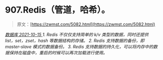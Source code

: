 <!--yml
category: 未分类
date: 0001-01-01 00:00:00
--->

# 907.Redis（管道，哈希）。

> 原文：[https://zwmst.com/5082.html](https://zwmst.com/5082.html)

   [ *数据库* ](https://zwmst.com/%e6%95%b0%e6%8d%ae%e5%ba%93)*[ <time datetime="2021-10-16T03:07:47+08:00"> 2021-10-15 </time> ](https://zwmst.com/5082.html)  1.  Redis 不仅仅支持简单的 k/v 类型的数据，同时还提供 list，set，zset，hash 等数据结构的存储。
2.  Redis 支持数据的备份，即 master-slave 模式的数据备份。
3.  Redis 支持数据的持久化，可以将内存中的数据保持在磁盘中，重启的时候可以再次加载进行使用。*